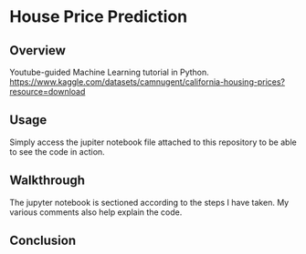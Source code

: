 # House Price Prediction

## Overview

Youtube-guided Machine Learning tutorial in Python.
https://www.kaggle.com/datasets/camnugent/california-housing-prices?resource=download

## Usage

Simply access the jupiter notebook file attached to this repository to be able to see the code in action.

## Walkthrough

The jupyter notebook is sectioned according to the steps I have taken. My various comments also help explain the code.

## Conclusion


